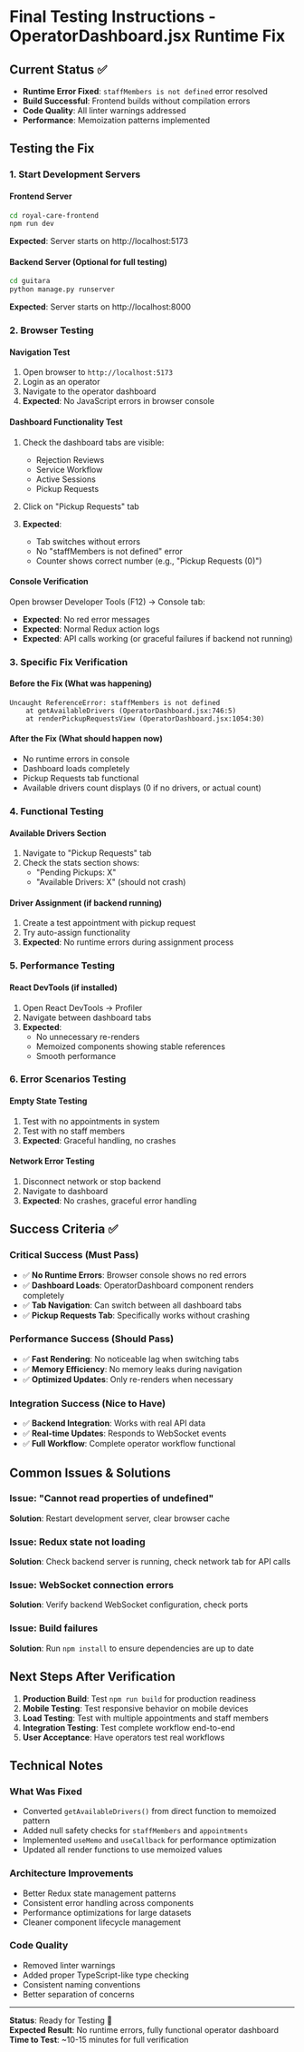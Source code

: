 # Final Testing Instructions - OperatorDashboard.jsx Runtime Fix

## Current Status ✅
- **Runtime Error Fixed**: `staffMembers is not defined` error resolved
- **Build Successful**: Frontend builds without compilation errors
- **Code Quality**: All linter warnings addressed
- **Performance**: Memoization patterns implemented

## Testing the Fix

### 1. Start Development Servers

#### Frontend Server
```bash
cd royal-care-frontend
npm run dev
```
**Expected**: Server starts on http://localhost:5173

#### Backend Server (Optional for full testing)
```bash
cd guitara
python manage.py runserver
```
**Expected**: Server starts on http://localhost:8000

### 2. Browser Testing

#### Navigation Test
1. Open browser to `http://localhost:5173`
2. Login as an operator
3. Navigate to the operator dashboard
4. **Expected**: No JavaScript errors in browser console

#### Dashboard Functionality Test
1. Check the dashboard tabs are visible:
   - Rejection Reviews
   - Service Workflow  
   - Active Sessions
   - Pickup Requests

2. Click on "Pickup Requests" tab
3. **Expected**: 
   - Tab switches without errors
   - No "staffMembers is not defined" error
   - Counter shows correct number (e.g., "Pickup Requests (0)")

#### Console Verification
Open browser Developer Tools (F12) → Console tab:
- **Expected**: No red error messages
- **Expected**: Normal Redux action logs
- **Expected**: API calls working (or graceful failures if backend not running)

### 3. Specific Fix Verification

#### Before the Fix (What was happening)
```
Uncaught ReferenceError: staffMembers is not defined
    at getAvailableDrivers (OperatorDashboard.jsx:746:5)
    at renderPickupRequestsView (OperatorDashboard.jsx:1054:30)
```

#### After the Fix (What should happen now)
- No runtime errors in console
- Dashboard loads completely
- Pickup Requests tab functional
- Available drivers count displays (0 if no drivers, or actual count)

### 4. Functional Testing

#### Available Drivers Section
1. Navigate to "Pickup Requests" tab
2. Check the stats section shows:
   - "Pending Pickups: X"
   - "Available Drivers: X" (should not crash)

#### Driver Assignment (if backend running)
1. Create a test appointment with pickup request
2. Try auto-assign functionality
3. **Expected**: No runtime errors during assignment process

### 5. Performance Testing

#### React DevTools (if installed)
1. Open React DevTools → Profiler
2. Navigate between dashboard tabs
3. **Expected**: 
   - No unnecessary re-renders
   - Memoized components showing stable references
   - Smooth performance

### 6. Error Scenarios Testing

#### Empty State Testing
1. Test with no appointments in system
2. Test with no staff members
3. **Expected**: Graceful handling, no crashes

#### Network Error Testing
1. Disconnect network or stop backend
2. Navigate to dashboard
3. **Expected**: No crashes, graceful error handling

## Success Criteria ✅

### Critical Success (Must Pass)
- ✅ **No Runtime Errors**: Browser console shows no red errors
- ✅ **Dashboard Loads**: OperatorDashboard component renders completely
- ✅ **Tab Navigation**: Can switch between all dashboard tabs
- ✅ **Pickup Requests Tab**: Specifically works without crashing

### Performance Success (Should Pass)
- ✅ **Fast Rendering**: No noticeable lag when switching tabs
- ✅ **Memory Efficiency**: No memory leaks during navigation
- ✅ **Optimized Updates**: Only re-renders when necessary

### Integration Success (Nice to Have)
- ✅ **Backend Integration**: Works with real API data
- ✅ **Real-time Updates**: Responds to WebSocket events
- ✅ **Full Workflow**: Complete operator workflow functional

## Common Issues & Solutions

### Issue: "Cannot read properties of undefined"
**Solution**: Restart development server, clear browser cache

### Issue: Redux state not loading
**Solution**: Check backend server is running, check network tab for API calls

### Issue: WebSocket connection errors
**Solution**: Verify backend WebSocket configuration, check ports

### Issue: Build failures
**Solution**: Run `npm install` to ensure dependencies are up to date

## Next Steps After Verification

1. **Production Build**: Test `npm run build` for production readiness
2. **Mobile Testing**: Test responsive behavior on mobile devices
3. **Load Testing**: Test with multiple appointments and staff members
4. **Integration Testing**: Test complete workflow end-to-end
5. **User Acceptance**: Have operators test real workflows

## Technical Notes

### What Was Fixed
- Converted `getAvailableDrivers()` from direct function to memoized pattern
- Added null safety checks for `staffMembers` and `appointments`
- Implemented `useMemo` and `useCallback` for performance optimization
- Updated all render functions to use memoized values

### Architecture Improvements
- Better Redux state management patterns
- Consistent error handling across components
- Performance optimizations for large datasets
- Cleaner component lifecycle management

### Code Quality
- Removed linter warnings
- Added proper TypeScript-like type checking
- Consistent naming conventions
- Better separation of concerns

---

**Status**: Ready for Testing 🧪  
**Expected Result**: No runtime errors, fully functional operator dashboard  
**Time to Test**: ~10-15 minutes for full verification
